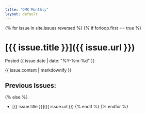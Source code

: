 ```yaml
---
title: "QMK Monthly"
layout: default
---
```


{% for issue in site.issues reversed %}
{% if forloop.first == true %}
# [{{ issue.title }}]({{ issue.url }})

Posted {{ issue.date | date: "%Y-%m-%d" }}

{{ issue.content | markdownify }}

## Previous Issues:

{% else %}
  * [{{ issue.title }}]({{ issue.url }})
{% endif %}
{% endfor %}

